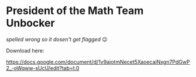 # President of the Math Team Unbocker
*spelled wrong so it dosen't get flagged* 😉



Download here:

https://docs.google.com/document/d/1v9ajotmNecet5XaoecaiNxgn7PdGwP2_-oWqww-sUcU/edit?tab=t.0
